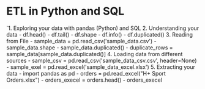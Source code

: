 # ETL in Python and SQL

`1. Exploring your data with pandas (Python) and SQL
2. Understanding your data
    - df.head()
    - df.tail()
    - df.shape
    - df.info()
    - df.duplicated()
3. Reading from File
    - sample_data = pd.read_csv('sample_data.csv')
    - sample_data.shape
    - sample_data.duplicated()
    - duplicate_rows = sample_data[sample_data.duplicated()]
4. Loading data from different sources
    - sample_csv = pd.read_csv('sample_data_csv.csv', header=None)
    - sample_exel = pd.read_excel('sample_data_excel.xlsx')
5. Extracting your data
    - import pandas as pd
    - orders = pd.read_excel("H+ Sport Orders.xlsx")
    - orders_execel = orders.head()
    - orders_execel
